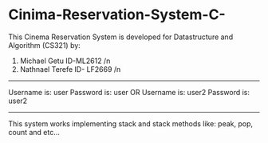 # Cinima-Reservation-System-C-

This Cinema Reservation System is developed for Datastructure and Algorithm (CS321) by:
1. Michael Getu 		ID-ML2612 /n
2. Nathnael Terefe 		ID- LF2669 /n

----------------------------------------------------------

Username is: user
Password is: user
	OR
Username is: user2
Password is: user2

----------------------------------------------------------

This system works implementing stack and stack methods like: peak, pop, count and etc...
